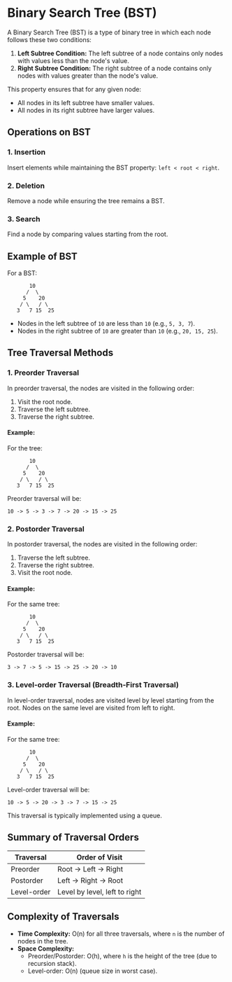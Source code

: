 # Binary Search Tree (BST)

A Binary Search Tree (BST) is a type of binary tree in which each node follows these two conditions:

1. **Left Subtree Condition:** The left subtree of a node contains only nodes with values less than the node's value.
2. **Right Subtree Condition:** The right subtree of a node contains only nodes with values greater than the node's value.

This property ensures that for any given node:

- All nodes in its left subtree have smaller values.
- All nodes in its right subtree have larger values.

## Operations on BST

### 1. Insertion
Insert elements while maintaining the BST property: `left < root < right`.

### 2. Deletion
Remove a node while ensuring the tree remains a BST.

### 3. Search
Find a node by comparing values starting from the root.

## Example of BST

For a BST:

```
       10
      /  \
     5    20
    / \   / \
   3   7 15  25
```

- Nodes in the left subtree of `10` are less than `10` (e.g., `5, 3, 7`).
- Nodes in the right subtree of `10` are greater than `10` (e.g., `20, 15, 25`).

## Tree Traversal Methods

### 1. Preorder Traversal
In preorder traversal, the nodes are visited in the following order:

1. Visit the root node.
2. Traverse the left subtree.
3. Traverse the right subtree.

#### Example:
For the tree:

```
       10
      /  \
     5    20
    / \   / \
   3   7 15  25
```

Preorder traversal will be:
```
10 -> 5 -> 3 -> 7 -> 20 -> 15 -> 25
```

### 2. Postorder Traversal
In postorder traversal, the nodes are visited in the following order:

1. Traverse the left subtree.
2. Traverse the right subtree.
3. Visit the root node.

#### Example:
For the same tree:

```
       10
      /  \
     5    20
    / \   / \
   3   7 15  25
```

Postorder traversal will be:
```
3 -> 7 -> 5 -> 15 -> 25 -> 20 -> 10
```

### 3. Level-order Traversal (Breadth-First Traversal)
In level-order traversal, nodes are visited level by level starting from the root. Nodes on the same level are visited from left to right.

#### Example:
For the same tree:

```
       10
      /  \
     5    20
    / \   / \
   3   7 15  25
```

Level-order traversal will be:
```
10 -> 5 -> 20 -> 3 -> 7 -> 15 -> 25
```

This traversal is typically implemented using a queue.

## Summary of Traversal Orders

| Traversal  | Order of Visit                  |
|------------|---------------------------------|
| Preorder   | Root -> Left -> Right           |
| Postorder  | Left -> Right -> Root           |
| Level-order| Level by level, left to right   |

## Complexity of Traversals

- **Time Complexity:** O(n) for all three traversals, where `n` is the number of nodes in the tree.
- **Space Complexity:**
  - Preorder/Postorder: O(h), where `h` is the height of the tree (due to recursion stack).
  - Level-order: O(n) (queue size in worst case).

